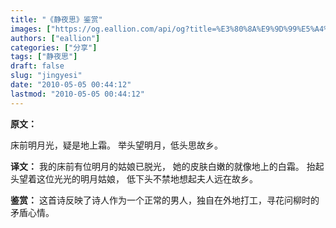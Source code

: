 ```yaml
---
title: "《静夜思》鉴赏"
images: ["https://og.eallion.com/api/og?title=%E3%80%8A%E9%9D%99%E5%A4%9C%E6%80%9D%E3%80%8B%E9%89%B4%E8%B5%8F"]
authors: ["eallion"]
categories: ["分享"]
tags: ["静夜思"]
draft: false
slug: "jingyesi"
date: "2010-05-05 00:44:12"
lastmod: "2010-05-05 00:44:12"
---
```


<strong > 原文：</strong>

床前明月光，疑是地上霜。
举头望明月，低头思故乡。

<strong > 译文：</strong>
我的床前有位明月的姑娘已脱光，
她的皮肤白嫩的就像地上的白霜。
抬起头望着这位光光的明月姑娘，
低下头不禁地想起夫人远在故乡。

<strong > 鉴赏：</strong>
这首诗反映了诗人作为一个正常的男人，独自在外地打工，寻花问柳时的矛盾心情。
